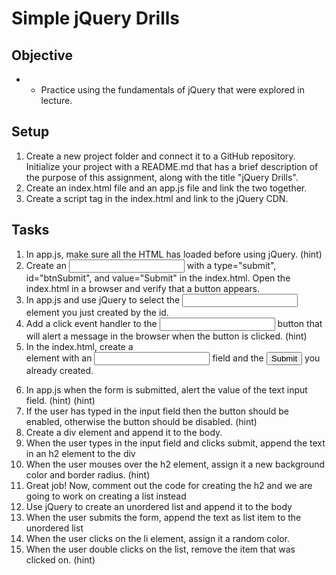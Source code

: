 # Simple jQuery Drills
## Objective
* * Practice using the fundamentals of jQuery that were explored in lecture.

## Setup
1. Create a new project folder and connect it to a GitHub repository. Initialize your project with a README.md that has a brief description of the purpose of this assignment, along with the title "jQuery Drills".
1. Create an index.html file and an app.js file and link the two together.
1. Create a script tag in the index.html and link to the jQuery CDN.
## Tasks
1. In app.js, make sure all the HTML has loaded before using jQuery. (hint)
2. Create an <input> with a type="submit", id="btnSubmit", and value="Submit" in the index.html. Open the index.html in a browser and verify that a button appears.
3. In app.js and use jQuery to select the <input> element you just created by the id.
4. Add a click event handler to the <input> button that will alert a message in the browser when the button is clicked. (hint)
5. In the index.html, create a <form> element with an <input type="text"> field and the <input type="submit"> you already created.
4. In app.js when the form is submitted, alert the value of the text input field. (hint) (hint)
5. If the user has typed in the input field then the button should be enabled, otherwise the button should be disabled. (hint)
1. Create a div element and append it to the body.
1. When the user types in the input field and clicks submit, append the text in an h2 element to the div
1. When the user mouses over the h2 element, assign it a new background color and border radius. (hint)
1. Great job! Now, comment out the code for creating the h2 and we are going to work on creating a list instead
1. Use jQuery to create an unordered list and append it to the body
1. When the user submits the form, append the text as list item to the unordered list
1. When the user clicks on the li element, assign it a random color.
1. When the user double clicks on the list, remove the item that was clicked on. (hint)
